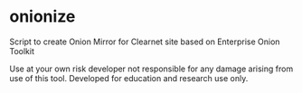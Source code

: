 # onionize
Script to create Onion Mirror for Clearnet site based on Enterprise Onion Toolkit

Use at your own risk developer not responsible for any damage arising from use of this 
tool. Developed for education and research use only.
